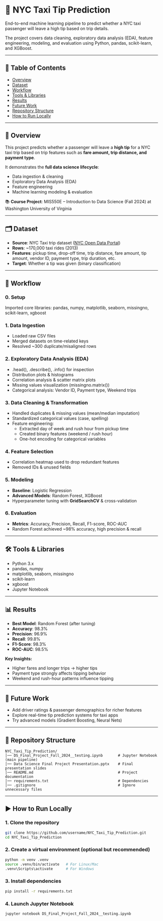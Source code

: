# 🚕 NYC Taxi Tip Prediction

End-to-end machine learning pipeline to predict whether a NYC taxi passenger will leave a high tip based on trip details.

The project covers data cleaning, exploratory data analysis (EDA), feature engineering, modeling, and evaluation using Python, pandas, scikit-learn, and XGBoost.

---

## 📑 Table of Contents
- [Overview](#-overview)
- [Dataset](#-dataset)
- [Workflow](#-workflow)
- [Tools & Libraries](#-tools--libraries)
- [Results](#-results)
- [Future Work](#-future-work)
- [Repository Structure](#-repository-structure)
- [How to Run Locally](#-how-to-run-locally)

---

## 📌 Overview
This project predicts whether a passenger will leave a **high tip** for a NYC taxi trip based on trip features such as **fare amount, trip distance, and payment type**.

It demonstrates the **full data science lifecycle**:
- Data ingestion & cleaning
- Exploratory Data Analysis (EDA)
- Feature engineering
- Machine learning modeling & evaluation

📚 **Course Project**: MIS550E – Introduction to Data Science (Fall 2024) at Washington University of Virginia

---

## 🗂 Dataset
- **Source**: NYC Taxi trip dataset ([NYC Open Data Portal](https://chriswhong.com/open-data/foil_nyc_taxi/))
- **Rows**: ~170,000 taxi rides (2013)
- **Features**: pickup time, drop-off time, trip distance, fare amount, tip amount, vendor ID, payment type, trip duration, etc.
- **Target**: Whether a tip was given (binary classification)

---

## 🔑 Workflow
### 0. Setup
Imported core libraries: pandas, numpy, matplotlib, seaborn, missingno, scikit-learn, xgboost

### 1. Data Ingestion
- Loaded raw CSV files
- Merged datasets on time-related keys
- Resolved ~300 duplicate/misaligned rows

### 2. Exploratory Data Analysis (EDA)
- .head(), .describe(), .info() for inspection
- Distribution plots & histograms
- Correlation analysis & scatter matrix plots
- Missing values visualization (missingno.matrix())
- Categorical analysis: Vendor ID, Payment type, Weekend trips

### 3. Data Cleaning & Transformation
- Handled duplicates & missing values (mean/median imputation)
- Standardized categorical values (case, spelling)
- Feature engineering:
  - Extracted day of week and rush hour from pickup time
  - Created binary features (weekend / rush hour)
  - One-hot encoding for categorical variables

### 4. Feature Selection
- Correlation heatmap used to drop redundant features
- Removed IDs & unused fields

### 5. Modeling
- **Baseline**: Logistic Regression
- **Advanced Models**: Random Forest, XGBoost
- Hyperparameter tuning with **GridSearchCV** & cross-validation

### 6. Evaluation
- **Metrics**: Accuracy, Precision, Recall, F1-score, ROC-AUC
- Random Forest achieved ~98% accuracy, high precision & recall

---

## 🛠 Tools & Libraries
- Python 3.x
- pandas, numpy
- matplotlib, seaborn, missingno
- scikit-learn
- xgboost
- Jupyter Notebook

---

## 📊 Results
- **Best Model**: Random Forest (after tuning)
- **Accuracy**: 98.3%
- **Precision**: 96.9%
- **Recall**: 99.8%
- **F1-Score**: 98.3%
- **ROC-AUC**: 98.5%

**Key Insights:**
- Higher fares and longer trips → higher tips
- Payment type strongly affects tipping behavior
- Weekend and rush-hour patterns influence tipping

---

## 🔮 Future Work
- Add driver ratings & passenger demographics for richer features
- Explore real-time tip prediction systems for taxi apps
- Try advanced models (Gradient Boosting, Neural Nets)

---

## 📂 Repository Structure
```
NYC_Taxi_Tip_Prediction/
│── DS_Final_Project_Fall_2024__testing.ipynb       # Jupyter Notebook (main pipeline)
│── Data Science Final Project Presentation.pptx    # Final presentation slides
│── README.md                                       # Project documentation
│── requirements.txt                                # Dependencies
│── .gitignore                                      # Ignore unnecessary files

```
---

## ▶️ How to Run Locally

### 1. Clone the repository
```bash
git clone https://github.com/username/NYC_Taxi_Tip_Prediction.git
cd NYC_Taxi_Tip_Prediction
```

### 2. Create a virtual environment (optional but recommended)
```bash
python -m venv .venv
source .venv/bin/activate   # For Linux/Mac
.venv\Scripts\activate      # For Windows
```

### 3. Install dependencies
```bash
pip install -r requirements.txt
```

### 4. Launch Jupyter Notebook
```bash
jupyter notebook DS_Final_Project_Fall_2024__testing.ipynb
```
